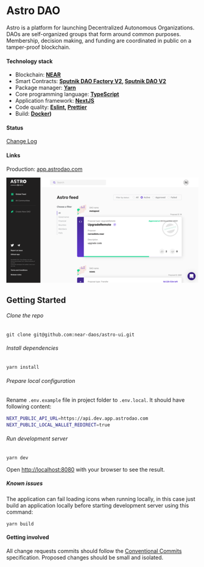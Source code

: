 # Astro DAO

Astro is a platform for launching Decentralized Autonomous Organizations. DAOs are self-organized groups that form around common purposes. Membership, decision making, and funding are coordinated in public on a tamper-proof blockchain.

#### Technology stack

- Blockchain: **[NEAR](https://near.org/)**
- Smart Contracts: **[Sputnik DAO Factory V2](https://github.com/near-daos/sputnik-dao-contract/tree/main/sputnikdao-factory2), [Sputnik DAO V2](https://github.com/near-daos/sputnik-dao-contract/tree/main/sputnikdao2)**
- Package manager: **[Yarn](https://yarnpkg.com/)**
- Core programming language: **[TypeScript](https://www.typescriptlang.org/)**
- Application framework: **[NextJS](https://nextjs.org/)**
- Code quality: **[Eslint](https://eslint.org/), [Prettier](https://prettier.io/)**
- Build: **[Docker](https://www.docker.com/))**

#### Status

[Change Log](https://github.com/near-daos/astro-ui/releases/latest)

#### Links

Production: [app.astrodao.com](https://app.astrodao.com/all/daos)

![img.png](img.png)

## Getting Started

###### Clone the repo

```
git clone git@github.com:near-daos/astro-ui.git
```

###### Install dependencies

```bash
yarn install
```

###### Prepare local configuration

Rename `.env.example` file in project folder to `.env.local`. It should have following content:

```bash
NEXT_PUBLIC_API_URL=https://api.dev.app.astrodao.com
NEXT_PUBLIC_LOCAL_WALLET_REDIRECT=true
```

###### Run development server

```bash
yarn dev
```

Open [http://localhost:8080](http://localhost:8080) with your browser to see the result.

##### Known issues

The application can fail loading icons when running locally, in this case just build an application locally before starting development server using this command:

```
yarn build
```

#### Getting involved

All change requests commits should follow the [Conventional Commits](https://www.conventionalcommits.org/en/v1.0.0/) specification.
Proposed changes should be small and isolated.
